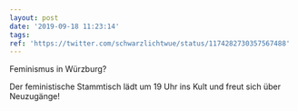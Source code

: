 ```yaml
---
layout: post
date: '2019-09-18 11:23:14'
tags: 
ref: 'https://twitter.com/schwarzlichtwue/status/1174282730357567488'
---
```

Feminismus in Würzburg?

Der feministische Stammtisch lädt um 19 Uhr ins Kult und freut sich über Neuzugänge!